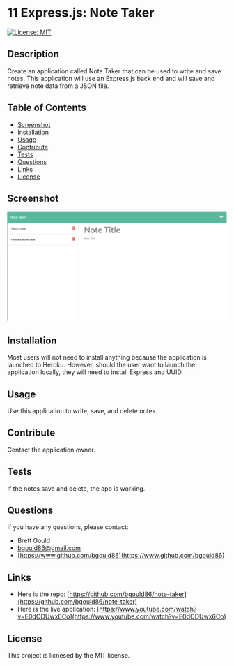 # 11 Express.js: Note Taker

[![License: MIT](https://img.shields.io/badge/License-MIT-green.svg)](https://opensource.org/licenses/MIT)

## Description

Create an application called Note Taker that can be used to write and save notes. This application will use an Express.js back end and will save and retrieve note data from a JSON file.

## Table of Contents

- [Screenshot](#screenshot)
- [Installation](#installation)
- [Usage](#usage)
- [Contribute](#contribute)
- [Tests](#tests)
- [Questions](#questions)
- [Links](#links)
- [License](#license)

## Screenshot

![This note taker application allows the user to write, save, and delete notes.](./images/screenshot.png)

## Installation

Most users will not need to install anything because the application is launched to Heroku. However, should the user want to launch the application locally, they will need to install Express and UUID.

## Usage

Use this application to write, save, and delete notes.

## Contribute

Contact the application owner.

## Tests

If the notes save and delete, the app is working.

## Questions

If you have any questions, please contact:

- Brett Gould
- bgould86@gmail.com
- [https://www.github.com/bgould86](https://www.github.com/bgould86)

## Links

- Here is the repo: [https://github.com/bgould86/note-taker](https://github.com/bgould86/note-taker)
- Here is the live application: [https://www.youtube.com/watch?v=E0dODUwx6Co](https://www.youtube.com/watch?v=E0dODUwx6Co)

## License

This project is licnesed by the MIT license.
